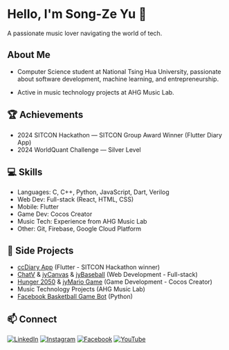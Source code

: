 # Hello, I'm Song-Ze Yu 👋
A passionate music lover navigating the world of tech.

## About Me
- Computer Science student at National Tsing Hua University, passionate about software development, machine learning, and entrepreneurship.

- Active in music technology projects at AHG Music Lab.

## 🏆 Achievements
- 2024 SITCON Hackathon — SITCON Group Award Winner (Flutter Diary App)
- 2024 WorldQuant Challenge — Silver Level

## 💻 Skills
- Languages: C, C++, Python, JavaScript, Dart, Verilog
- Web Dev: Full-stack (React, HTML, CSS)
- Mobile: Flutter
- Game Dev: Cocos Creator
- Music Tech: Experience from AHG Music Lab
- Other: Git, Firebase, Google Cloud Platform

## 🚀 Side Projects

- [ccDiary App](https://github.com/SimonLiu423/cc_diary) (Flutter - SITCON Hackathon winner)
- [ChatV](https://chatv-vaclis.web.app/index.html) & [jyCanvas](https://vacanvas.web.app/) & [jyBaseball](https://vaclisinc.github.io/baseball/) (Web Development - Full-stack)
- [Hunger 2050](https://github.com/vaclisinc/Hunger2050) & [jyMario Game](https://github.com/vaclisinc/jyMario) (Game Development - Cocos Creator)
- Music Technology Projects (AHG Music Lab)
- [Facebook Basketball Game Bot](https://github.com/vaclisinc/jyBasketballKiller) (Python)

## 📫 Connect
[![LinkedIn](https://img.shields.io/badge/-LinkedIn-0077B5?style=flat-square&logo=LinkedIn&logoColor=white)](https://www.linkedin.com/in/vaclis/)
[![Instagram](https://img.shields.io/badge/-Instagram-E4405F?style=flat-square&logo=Instagram&logoColor=white)](https://www.instagram.com/jy.1204_/)
[![Facebook](https://img.shields.io/badge/-Facebook-1877F2?style=flat-square&logo=Facebook&logoColor=white)](https://www.facebook.com/profile.php?id=100048293139181)
[![YouTube](https://img.shields.io/badge/-YouTube-FF0000?style=flat-square&logo=YouTube&logoColor=white)](https://www.youtube.com/@vaclis)